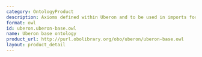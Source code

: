 ```yaml
---
category: OntologyProduct
description: Axioms defined within Uberon and to be used in imports for other ontologies
format: owl
id: uberon.uberon-base.owl
name: Uberon base ontology
product_url: http://purl.obolibrary.org/obo/uberon/uberon-base.owl
layout: product_detail
---
```

